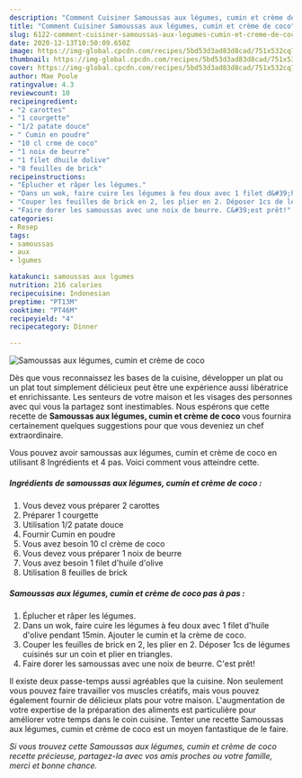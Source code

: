 ```yaml
---
description: "Comment Cuisiner Samoussas aux légumes, cumin et crème de coco"
title: "Comment Cuisiner Samoussas aux légumes, cumin et crème de coco"
slug: 6122-comment-cuisiner-samoussas-aux-legumes-cumin-et-creme-de-coco
date: 2020-12-13T10:50:09.650Z
image: https://img-global.cpcdn.com/recipes/5bd53d3ad83d8cad/751x532cq70/samoussas-aux-legumes-cumin-et-creme-de-coco-photo-principale-de-la-recette.jpg
thumbnail: https://img-global.cpcdn.com/recipes/5bd53d3ad83d8cad/751x532cq70/samoussas-aux-legumes-cumin-et-creme-de-coco-photo-principale-de-la-recette.jpg
cover: https://img-global.cpcdn.com/recipes/5bd53d3ad83d8cad/751x532cq70/samoussas-aux-legumes-cumin-et-creme-de-coco-photo-principale-de-la-recette.jpg
author: Mae Poole
ratingvalue: 4.3
reviewcount: 10
recipeingredient:
- "2 carottes"
- "1 courgette"
- "1/2 patate douce"
- " Cumin en poudre"
- "10 cl crme de coco"
- "1 noix de beurre"
- "1 filet dhuile dolive"
- "8 feuilles de brick"
recipeinstructions:
- "Éplucher et râper les légumes."
- "Dans un wok, faire cuire les légumes à feu doux avec 1 filet d&#39;huile d&#39;olive pendant 15min. Ajouter le cumin et la crème de coco."
- "Couper les feuilles de brick en 2, les plier en 2. Déposer 1cs de légumes cuisinés sur un coin et plier en triangles."
- "Faire dorer les samoussas avec une noix de beurre. C&#39;est prêt!"
categories:
- Resep
tags:
- samoussas
- aux
- lgumes

katakunci: samoussas aux lgumes 
nutrition: 216 calories
recipecuisine: Indonesian
preptime: "PT13M"
cooktime: "PT46M"
recipeyield: "4"
recipecategory: Dinner

---
```



![Samoussas aux légumes, cumin et crème de coco](https://img-global.cpcdn.com/recipes/5bd53d3ad83d8cad/751x532cq70/samoussas-aux-legumes-cumin-et-creme-de-coco-photo-principale-de-la-recette.jpg)

Dès que vous reconnaissez les bases de la cuisine, développer un plat ou un plat tout simplement délicieux peut être une expérience aussi libératrice et enrichissante. Les senteurs de votre maison et les visages des personnes avec qui vous la partagez sont inestimables. Nous espérons que cette recette de <strong> Samoussas aux légumes, cumin et crème de coco </strong> vous fournira certainement quelques suggestions pour que vous deveniez un chef extraordinaire.

<!--inarticleads1-->

Vous pouvez avoir samoussas aux légumes, cumin et crème de coco en utilisant 8 Ingrédients et 4 pas. Voici comment vous atteindre cette.

##### Ingrédients de samoussas aux légumes, cumin et crème de coco :

1. Vous devez vous préparer 2 carottes
1. Préparer 1 courgette
1. Utilisation 1/2 patate douce
1. Fournir  Cumin en poudre
1. Vous avez besoin 10 cl crème de coco
1. Vous devez vous préparer 1 noix de beurre
1. Vous avez besoin 1 filet d&#39;huile d&#39;olive
1. Utilisation 8 feuilles de brick




<!--inarticleads2-->

##### Samoussas aux légumes, cumin et crème de coco pas à pas :

1. Éplucher et râper les légumes.
1. Dans un wok, faire cuire les légumes à feu doux avec 1 filet d&#39;huile d&#39;olive pendant 15min. Ajouter le cumin et la crème de coco.
1. Couper les feuilles de brick en 2, les plier en 2. Déposer 1cs de légumes cuisinés sur un coin et plier en triangles.
1. Faire dorer les samoussas avec une noix de beurre. C&#39;est prêt!




<!--inarticleads1-->

<p>
Il existe deux passe-temps aussi agréables que la cuisine. Non seulement vous pouvez faire travailler vos muscles créatifs, mais vous pouvez également fournir de délicieux plats pour votre maison. L'augmentation de votre expertise de la préparation des aliments est particulière pour améliorer votre temps dans le coin cuisine. Tenter une recette Samoussas aux légumes, cumin et crème de coco est un moyen fantastique de le faire.
</p>

<p>
<i>Si vous trouvez cette Samoussas aux légumes, cumin et crème de coco recette précieuse, partagez-la avec vos amis proches ou votre famille, merci et bonne chance.</i>
</p>
